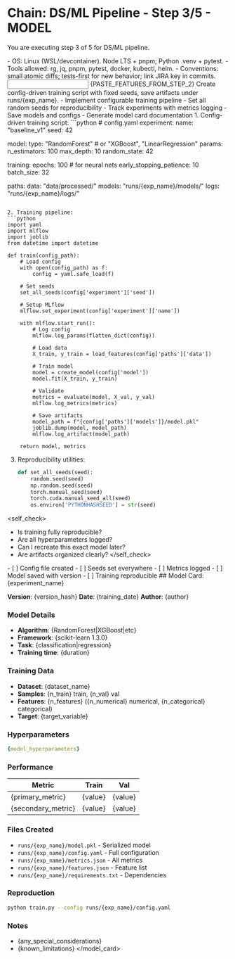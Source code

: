 # Chain: DS/ML Pipeline - Step 3/5 - MODEL

You are executing step 3 of 5 for DS/ML pipeline.

<context>
- OS: Linux (WSL/devcontainer). Node LTS + pnpm; Python .venv + pytest.
- Tools allowed: rg, jq, pnpm, pytest, docker, kubectl, helm.
- Conventions: small atomic diffs; tests-first for new behavior; link JIRA key in commits.
</context>

<input>
{PASTE_FEATURES_FROM_STEP_2}
</input>

<goal>
Create config-driven training script with fixed seeds, save artifacts under runs/{exp_name}.
</goal>

<plan>
- Implement configurable training pipeline
- Set all random seeds for reproducibility
- Track experiments with metrics logging
- Save models and configs
- Generate model card documentation
</plan>

<work>
1. Config-driven training script:
   ```python
   # config.yaml
   experiment:
     name: "baseline_v1"
     seed: 42

   model:
     type: "RandomForest"  # or "XGBoost", "LinearRegression"
     params:
       n_estimators: 100
       max_depth: 10
       random_state: 42

   training:
     epochs: 100  # for neural nets
     early_stopping_patience: 10
     batch_size: 32

   paths:
     data: "data/processed/"
     models: "runs/{exp_name}/models/"
     logs: "runs/{exp_name}/logs/"
   ```

2. Training pipeline:
   ```python
   import yaml
   import mlflow
   import joblib
   from datetime import datetime

   def train(config_path):
       # Load config
       with open(config_path) as f:
           config = yaml.safe_load(f)

       # Set seeds
       set_all_seeds(config['experiment']['seed'])

       # Setup MLflow
       mlflow.set_experiment(config['experiment']['name'])

       with mlflow.start_run():
           # Log config
           mlflow.log_params(flatten_dict(config))

           # Load data
           X_train, y_train = load_features(config['paths']['data'])

           # Train model
           model = create_model(config['model'])
           model.fit(X_train, y_train)

           # Validate
           metrics = evaluate(model, X_val, y_val)
           mlflow.log_metrics(metrics)

           # Save artifacts
           model_path = f"{config['paths']['models']}/model.pkl"
           joblib.dump(model, model_path)
           mlflow.log_artifact(model_path)

       return model, metrics
   ```

3. Reproducibility utilities:
   ```python
   def set_all_seeds(seed):
       random.seed(seed)
       np.random.seed(seed)
       torch.manual_seed(seed)
       torch.cuda.manual_seed_all(seed)
       os.environ['PYTHONHASHSEED'] = str(seed)
   ```
</work>

<self_check>
- Is training fully reproducible?
- Are all hyperparameters logged?
- Can I recreate this exact model later?
- Are artifacts organized clearly?
</self_check>

<review>
- [ ] Config file created
- [ ] Seeds set everywhere
- [ ] Metrics logged
- [ ] Model saved with version
- [ ] Training reproducible
</review>

<handoff>
<model_card>
## Model Card: {experiment_name}

**Version**: {version_hash}
**Date**: {training_date}
**Author**: {author}

### Model Details
- **Algorithm**: {RandomForest|XGBoost|etc}
- **Framework**: {scikit-learn 1.3.0}
- **Task**: {classification|regression}
- **Training time**: {duration}

### Training Data
- **Dataset**: {dataset_name}
- **Samples**: {n_train} train, {n_val} val
- **Features**: {n_features} ({n_numerical} numerical, {n_categorical} categorical)
- **Target**: {target_variable}

### Hyperparameters
```yaml
{model_hyperparameters}
```

### Performance
| Metric | Train | Val |
|--------|-------|-----|
| {primary_metric} | {value} | {value} |
| {secondary_metric} | {value} | {value} |

### Files Created
- `runs/{exp_name}/model.pkl` - Serialized model
- `runs/{exp_name}/config.yaml` - Full configuration
- `runs/{exp_name}/metrics.json` - All metrics
- `runs/{exp_name}/features.json` - Feature list
- `runs/{exp_name}/requirements.txt` - Dependencies

### Reproduction
```bash
python train.py --config runs/{exp_name}/config.yaml
```

### Notes
- {any_special_considerations}
- {known_limitations}
</model_card>
</handoff>
